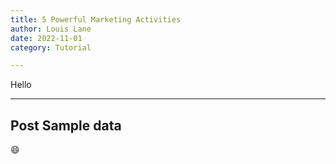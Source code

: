 ```yaml
---
title: 5 Powerful Marketing Activities
author: Louis Lane
date: 2022-11-01
category: Tutorial

---
```

Hello

---


<PostDetail>

## Post Sample data

:smile:

</PostDetail>
